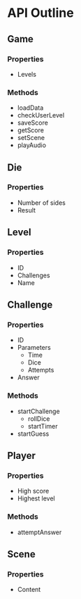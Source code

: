 # API Outline

## Game

### Properties

* Levels

### Methods

* loadData
* checkUserLevel
* saveScore
* getScore
* setScene
* playAudio

## Die

### Properties

* Number of sides
* Result

## Level

### Properties

* ID
* Challenges
* Name

## Challenge

### Properties

* ID
* Parameters
  * Time
  * Dice
  * Attempts
* Answer

### Methods

* startChallenge
  * rollDice
  * startTimer
* startGuess

## Player

### Properties

* High score
* Highest level

### Methods

* attemptAnswer

## Scene

### Properties

* Content
